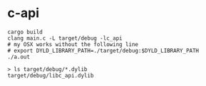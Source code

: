 # c-api

```console
cargo build
clang main.c -L target/debug -lc_api
# my OSX works without the following line
# export DYLD_LIBRARY_PATH=./target/debug:$DYLD_LIBRARY_PATH
./a.out
```

```console
> ls target/debug/*.dylib
target/debug/libc_api.dylib
```
